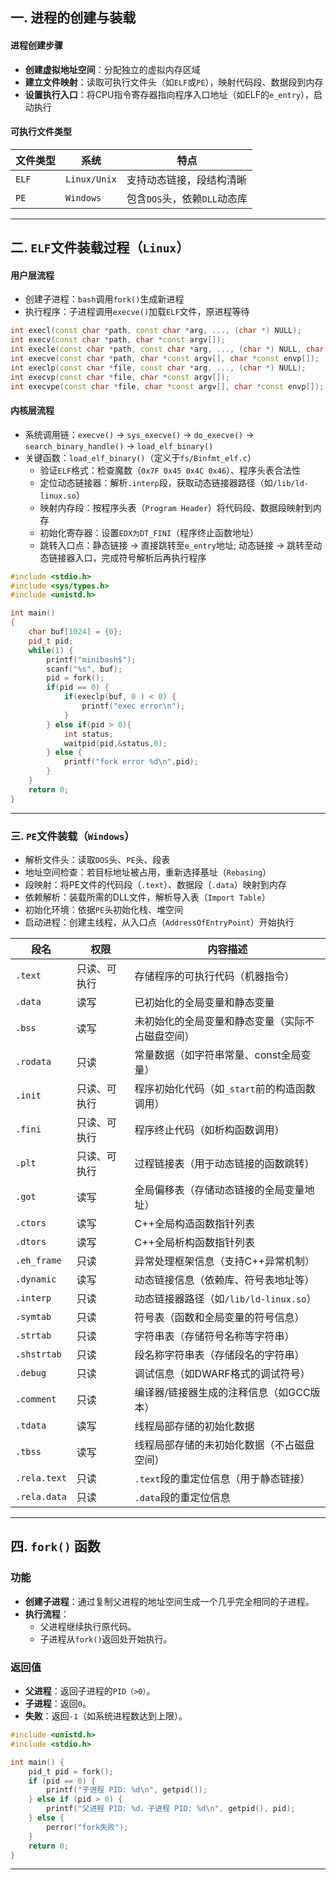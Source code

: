 ## 一. 进程的创建与装载

#### 进程创建步骤
- **创建虚拟地址空间**：分配独立的虚拟内存区域
- **建立文件映射**：读取可执行文件头（如`ELF`或`PE`），映射代码段、数据段到内存
- **设置执行入口**：将CPU指令寄存器指向程序入口地址（如ELF的`e_entry`），启动执行

#### 可执行文件类型
| 文件类型 | 系统       | 特点                         |
|----------|------------|------------------------------|
| `ELF`      | `Linux/Unix` | 支持动态链接，段结构清晰      |
| `PE`       | `Windows`    | 包含`DOS`头，依赖`DLL`动态库      |

---

## 二. `ELF`文件装载过程（`Linux`）
#### 用户层流程
- 创建子进程：`bash`调用`fork()`生成新进程
- 执行程序：子进程调用`execve()`加载`ELF`文件，原进程等待

```c++
int execl(const char *path, const char *arg, ..., (char *) NULL);
int execv(const char *path, char *const argv[]);
int execle(const char *path, const char *arg, ..., (char *) NULL, char *const envp[]);
int execve(const char *path, char *const argv[], char *const envp[]);
int execlp(const char *file, const char *arg, ..., (char *) NULL);
int execvp(const char *file, char *const argv[]);
int execvpe(const char *file, char *const argv[], char *const envp[]);
```
#### 内核层流程
- 系统调用链：`execve()` → `sys_execve()` → `do_execve()` → `search_binary_handle()` → `load_elf_binary()`
- 关键函数：`load_elf_binary()`（定义于`fs/Binfmt_elf.c`）
    - 验证`ELF`格式：检查魔数（`0x7F 0x45 0x4C 0x46`）、程序头表合法性
    - 定位动态链接器：解析`.interp`段，获取动态链接器路径（如`/lib/ld-linux.so`）
    - 映射内存段：按程序头表（`Program Header`）将代码段、数据段映射到内存
    - 初始化寄存器：设置`EDX为DT_FINI`（程序终止函数地址）
    - 跳转入口点：静态链接 -> 直接跳转至`e_entry`地址; 动态链接 -> 跳转至动态链接器入口，完成符号解析后再执行程序

```c++
#include <stdio.h>
#include <sys/types.h>
#include <unistd.h>

int main()
{
    char buf[1024] = {0};
    pid_t pid;
    while(1) {
        printf("minibash$");
        scanf("%s", buf);
        pid = fork();
        if(pid == 0) {
            if(execlp(buf, 0 ) < 0) {
                printf("exec error\n");
            }
        } else if(pid > 0){
            int status;
            waitpid(pid,&status,0);
        } else {
            printf("fork error %d\n",pid);
        }
    }
    return 0;
}
```

---


### 三. `PE`文件装载（`Windows`）
- 解析文件头：读取`DOS`头、`PE`头、段表
- 地址空间检查：若目标地址被占用，重新选择基址（`Rebasing`）
- 段映射：将PE文件的代码段（`.text`）、数据段（`.data`）映射到内存
- 依赖解析：装载所需的DLL文件，解析导入表（`Import Table`）
- 初始化环境：依据`PE`头初始化栈、堆空间
- 启动进程：创建主线程，从入口点（`AddressOfEntryPoint`）开始执行

| 段名          | 权限              | 内容描述                                 |
|---------------|-------------------|----------------------------------------|
| `.text`       | 只读、可执行       | 存储程序的可执行代码（机器指令）          |
| `.data`       | 读写              | 已初始化的全局变量和静态变量              |
| `.bss`        | 读写              | 未初始化的全局变量和静态变量（实际不占磁盘空间）|
| `.rodata`     | 只读              | 常量数据（如字符串常量、const全局变量）    |
| `.init`       | 只读、可执行       | 程序初始化代码（如`_start`前的构造函数调用）|
| `.fini`       | 只读、可执行       | 程序终止代码（如析构函数调用）             |
| `.plt`        | 只读、可执行       | 过程链接表（用于动态链接的函数跳转）        |
| `.got`        | 读写              | 全局偏移表（存储动态链接的全局变量地址）     |
| `.ctors`      | 读写              | C++全局构造函数指针列表                  |
| `.dtors`      | 读写              | C++全局析构函数指针列表                   |
| `.eh_frame`   | 只读              | 异常处理框架信息（支持C++异常机制）         |
| `.dynamic`    | 读写              | 动态链接信息（依赖库、符号表地址等）        |
| `.interp`     | 只读              | 动态链接器路径（如`/lib/ld-linux.so`）      |
| `.symtab`     | 只读              | 符号表（函数和全局变量的符号信息）          |
| `.strtab`     | 只读              | 字符串表（存储符号名称等字符串）            |
| `.shstrtab`   | 只读              | 段名称字符串表（存储段名的字符串）           |
| `.debug`      | 只读              | 调试信息（如DWARF格式的调试符号）           |
| `.comment`    | 只读              | 编译器/链接器生成的注释信息（如GCC版本）     |
| `.tdata`      | 读写              | 线程局部存储的初始化数据                  |
| `.tbss`       | 读写              | 线程局部存储的未初始化数据（不占磁盘空间）   |
| `.rela.text`  | 只读              | `.text`段的重定位信息（用于静态链接）        |
| `.rela.data`  | 只读              | `.data`段的重定位信息                      |

---

## 四. `fork()` 函数
### 功能
- **创建子进程**：通过复制父进程的地址空间生成一个几乎完全相同的子进程。
- **执行流程**：
  - 父进程继续执行原代码。
  - 子进程从`fork()`返回处开始执行。

### 返回值
- **父进程**：返回子进程的`PID（>0）`。
- **子进程**：返回`0`。
- **失败**：返回`-1`（如系统进程数达到上限）。


```c
#include <unistd.h>
#include <stdio.h>

int main() {
    pid_t pid = fork();
    if (pid == 0) {
        printf("子进程 PID: %d\n", getpid());
    } else if (pid > 0) {
        printf("父进程 PID: %d，子进程 PID: %d\n", getpid(), pid);
    } else {
        perror("fork失败");
    }
    return 0;
}
```

---
